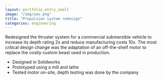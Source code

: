 ```yaml
---
layout: portfolio_entry_small
image: "/img/uav.png"
title: "Propulsion system redesign"
categories: engineering
---
```


Redesigned the thruster system for a commercial submersible vehicle to increase
its depth rating 2x and reduce manufacturing costs 10x. The most critical
design change was the adaptation of an off-the-shelf motor to replace the
costly custom beast used in production.

- Designed in Solidworks
- Prototyped using a mill and lathe
- Tested motor on-site, depth testing was done by the company
